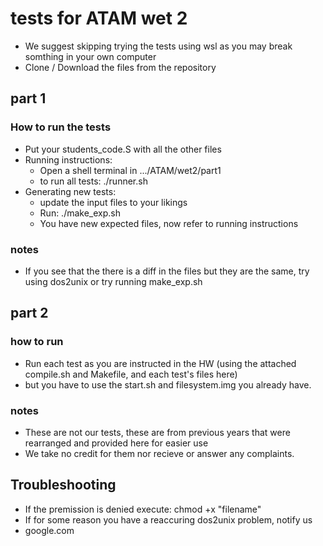 # tests for ATAM wet 2

* We suggest skipping trying the tests using wsl as you may break somthing in your own computer
* Clone / Download the files from the repository

## part 1
### How to run the tests
* Put your students_code.S with all the other files
* Running instructions: 
  - Open a shell terminal in .../ATAM/wet2/part1
  - to run all tests: ./runner.sh
* Generating new tests:
  - update the input files to your likings
  - Run: ./make_exp.sh
  - You have new expected files, now refer to running instructions

### notes
* If you see that the there is a diff in the files but they are the same, try using dos2unix or try running make_exp.sh


## part 2
### how to run
* Run each test as you are instructed in the HW (using the attached compile.sh and Makefile, and each test's files here)
* but you have to use the start.sh and filesystem.img you already have.

### notes
- These are not our tests, these are from previous years that were rearranged and provided here for easier use 
- We take no credit for them nor recieve or answer any complaints.



## Troubleshooting
* If the premission is denied execute: chmod +x "filename"
* If for some reason you have a reaccuring dos2unix problem, notify us
* google.com